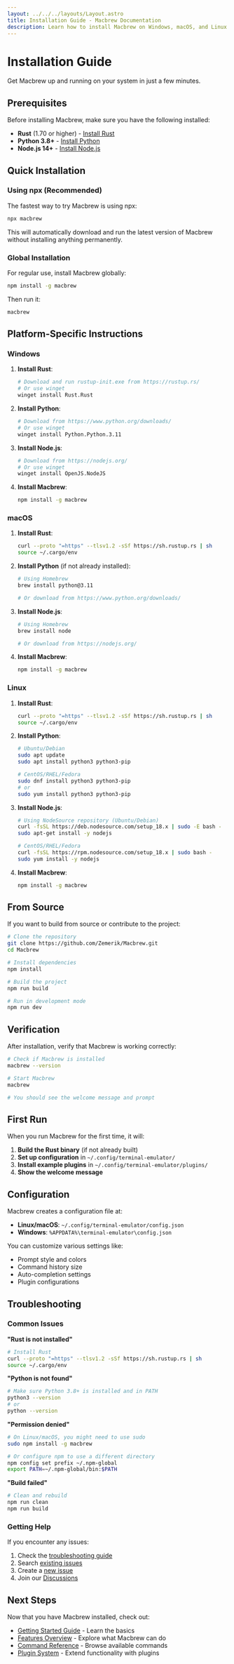 ```yaml
---
layout: ../../../layouts/Layout.astro
title: Installation Guide - Macbrew Documentation
description: Learn how to install Macbrew on Windows, macOS, and Linux
---
```


# Installation Guide

Get Macbrew up and running on your system in just a few minutes.

## Prerequisites

Before installing Macbrew, make sure you have the following installed:

- **Rust** (1.70 or higher) - [Install Rust](https://rustup.rs/)
- **Python 3.8+** - [Install Python](https://www.python.org/downloads/)
- **Node.js 14+** - [Install Node.js](https://nodejs.org/)

## Quick Installation

### Using npx (Recommended)

The fastest way to try Macbrew is using npx:

```bash
npx macbrew
```

This will automatically download and run the latest version of Macbrew without installing anything permanently.

### Global Installation

For regular use, install Macbrew globally:

```bash
npm install -g macbrew
```

Then run it:

```bash
macbrew
```

## Platform-Specific Instructions

### Windows

1. **Install Rust**:
   ```bash
   # Download and run rustup-init.exe from https://rustup.rs/
   # Or use winget
   winget install Rust.Rust
   ```

2. **Install Python**:
   ```bash
   # Download from https://www.python.org/downloads/
   # Or use winget
   winget install Python.Python.3.11
   ```

3. **Install Node.js**:
   ```bash
   # Download from https://nodejs.org/
   # Or use winget
   winget install OpenJS.NodeJS
   ```

4. **Install Macbrew**:
   ```bash
   npm install -g macbrew
   ```

### macOS

1. **Install Rust**:
   ```bash
   curl --proto "=https" --tlsv1.2 -sSf https://sh.rustup.rs | sh
   source ~/.cargo/env
   ```

2. **Install Python** (if not already installed):
   ```bash
   # Using Homebrew
   brew install python@3.11
   
   # Or download from https://www.python.org/downloads/
   ```

3. **Install Node.js**:
   ```bash
   # Using Homebrew
   brew install node
   
   # Or download from https://nodejs.org/
   ```

4. **Install Macbrew**:
   ```bash
   npm install -g macbrew
   ```

### Linux

1. **Install Rust**:
   ```bash
   curl --proto "=https" --tlsv1.2 -sSf https://sh.rustup.rs | sh
   source ~/.cargo/env
   ```

2. **Install Python**:
   ```bash
   # Ubuntu/Debian
   sudo apt update
   sudo apt install python3 python3-pip
   
   # CentOS/RHEL/Fedora
   sudo dnf install python3 python3-pip
   # or
   sudo yum install python3 python3-pip
   ```

3. **Install Node.js**:
   ```bash
   # Using NodeSource repository (Ubuntu/Debian)
   curl -fsSL https://deb.nodesource.com/setup_18.x | sudo -E bash -
   sudo apt-get install -y nodejs
   
   # CentOS/RHEL/Fedora
   curl -fsSL https://rpm.nodesource.com/setup_18.x | sudo bash -
   sudo yum install -y nodejs
   ```

4. **Install Macbrew**:
   ```bash
   npm install -g macbrew
   ```

## From Source

If you want to build from source or contribute to the project:

```bash
# Clone the repository
git clone https://github.com/Zemerik/Macbrew.git
cd Macbrew

# Install dependencies
npm install

# Build the project
npm run build

# Run in development mode
npm run dev
```

## Verification

After installation, verify that Macbrew is working correctly:

```bash
# Check if Macbrew is installed
macbrew --version

# Start Macbrew
macbrew

# You should see the welcome message and prompt
```

## First Run

When you run Macbrew for the first time, it will:

1. **Build the Rust binary** (if not already built)
2. **Set up configuration** in `~/.config/terminal-emulator/`
3. **Install example plugins** in `~/.config/terminal-emulator/plugins/`
4. **Show the welcome message**

## Configuration

Macbrew creates a configuration file at:
- **Linux/macOS**: `~/.config/terminal-emulator/config.json`
- **Windows**: `%APPDATA%\terminal-emulator\config.json`

You can customize various settings like:
- Prompt style and colors
- Command history size
- Auto-completion settings
- Plugin configurations

## Troubleshooting

### Common Issues

**"Rust is not installed"**
```bash
# Install Rust
curl --proto "=https" --tlsv1.2 -sSf https://sh.rustup.rs | sh
source ~/.cargo/env
```

**"Python is not found"**
```bash
# Make sure Python 3.8+ is installed and in PATH
python3 --version
# or
python --version
```

**"Permission denied"**
```bash
# On Linux/macOS, you might need to use sudo
sudo npm install -g macbrew

# Or configure npm to use a different directory
npm config set prefix ~/.npm-global
export PATH=~/.npm-global/bin:$PATH
```

**"Build failed"**
```bash
# Clean and rebuild
npm run clean
npm run build
```

### Getting Help

If you encounter any issues:

1. Check the [troubleshooting guide](/docs/troubleshooting)
2. Search [existing issues](https://github.com/Zemerik/Macbrew/issues)
3. Create a [new issue](https://github.com/Zemerik/Macbrew/issues/new)
4. Join our [Discussions](https://github.com/Zemerik/Macbrew/discussions)

## Next Steps

Now that you have Macbrew installed, check out:

- [Getting Started Guide](/docs/getting-started) - Learn the basics
- [Features Overview](/docs/features) - Explore what Macbrew can do
- [Command Reference](/docs/commands) - Browse available commands
- [Plugin System](/docs/plugins) - Extend functionality with plugins 